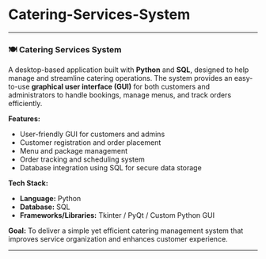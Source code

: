 # Catering-Services-System


---

### 🍽️ Catering Services System

A desktop-based application built with **Python** and **SQL**, designed to help manage and streamline catering operations. The system provides an easy-to-use **graphical user interface (GUI)** for both customers and administrators to handle bookings, manage menus, and track orders efficiently.

**Features:**

* User-friendly GUI for customers and admins
* Customer registration and order placement
* Menu and package management
* Order tracking and scheduling system
* Database integration using SQL for secure data storage

**Tech Stack:**

* **Language:** Python
* **Database:** SQL
* **Frameworks/Libraries:** Tkinter / PyQt / Custom Python GUI 

**Goal:**
To deliver a simple yet efficient catering management system that improves service organization and enhances customer experience.

---

